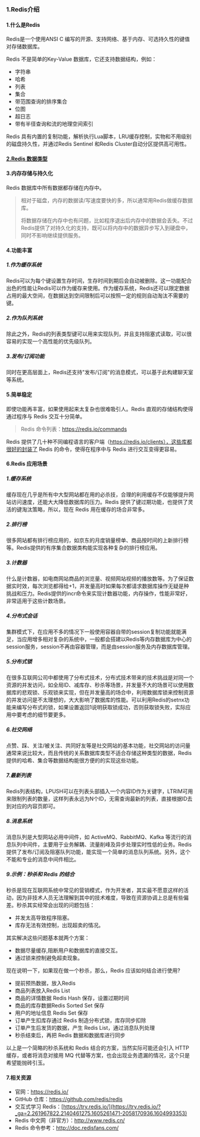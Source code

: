 ### 1.Redis介绍

#### 1.什么是Redis

Redis是一个使用ANSI C 编写的开源、支持网络、基于内存、可选持久性的键值对存储数据库。

Redis 不是简单的Key-Value 数据库，它还支持数据结构，例如：

- 字符串
- 哈希
- 列表
- 集合
- 带范围查询的排序集合
- 位图
- 超日志
- 带有半径查询和流的地理空间索引

Redis 具有内置的复制功能，解析执行Lua脚本，LRU缓存控制，实物和不用级别的磁盘持久性，并通过Redis Sentinel 和Redis Cluster自动分区提供高可用性。

#### [2.Redis 数据类型](https://www.runoob.com/redis/redis-data-types.html)

#### 3.内存存储与持久化

Redis 数据库中所有数据都存储在内存中。

> 相对于磁盘，内存的数据读/写速度要快的多，所以通常用Redis做缓存数据库。
>
> 将数据存储在内存中也有问题，比如程序退出后内存中的数据会丢失。不过Redis提供了对持久化的支持，既可以将内存中的数据异步写入到硬盘中，同时不影响继续提供服务。

#### 4.功能丰富

##### 1.作为缓存系统

Redis可以为每个键设置生存时间，生存时间到期后会自动被删除。这一功能配合出色的性能让Redis可以作为缓存来使用。作为缓存系统，Redis还可以限定数据占用的最大空间，在数据达到空间限制后可以按照一定的规则自动淘汰不需要的键。

##### 2.作为队列系统

除此之外，Redis的列表类型键可以用来实现队列，并且支持阻塞式读取，可以很容易的实现一个高性能的优先级队列。

##### 3.发布/订阅功能

同时在更高层面上，Redis还支持"发布/订阅"的消息模式，可以基于此构建聊天室等系统。

#### 5.简单稳定

即使功能再丰富，如果使用起来太复杂也很难吸引人。Redis 直观的存储结构使得通过程序与 Redis 交互十分简单。

> Redis 命令列表：https://redis.io/commands

Redis 提供了几十种不同编程语言的客户端（https://redis.io/clients），这些库都很好的封装了 Redis 的命令，使得在程序中与 Redis 进行交互变得更容易。

#### 6.Redis 应用场景

##### **1.缓存系统**

缓存现在几乎是所有中大型网站都在用的必杀技，合理的利用缓存不仅能够提升网站访问速度，还能大大降低数据库的压力。Redis 提供了键过期功能，也提供了灵活的键淘汰策略，所以，现在 Redis 用在缓存的场合非常多。

##### **2.排行榜**

很多网站都有排行榜应用的，如京东的月度销量榜单、商品按时间的上新排行榜等。Redis提供的有序集合数据类构能实现各种复杂的排行榜应用。

##### **3.计数器**

什么是计数器，如电商网站商品的浏览量、视频网站视频的播放数等。为了保证数据实时效，每次浏览都得给+1，并发量高时如果每次都请求数据库操作无疑是种挑战和压力。Redis提供的incr命令来实现计数器功能，内存操作，性能非常好，非常适用于这些计数场景。

##### **4.分布式会话**

集群模式下，在应用不多的情况下一般使用容器自带的session复制功能就能满足，当应用增多相对复杂的系统中，一般都会搭建以Redis等内存数据库为中心的session服务，session不再由容器管理，而是由session服务及内存数据库管理。

##### **5.分布式锁**

在很多互联网公司中都使用了分布式技术，分布式技术带来的技术挑战是对同一个资源的并发访问，如全局ID、减库存、秒杀等场景，并发量不大的场景可以使用数据库的悲观锁、乐观锁来实现，但在并发量高的场合中，利用数据库锁来控制资源的并发访问是不太理想的，大大影响了数据库的性能。可以利用Redis的setnx功能来编写分布式的锁，如果设置返回1说明获取锁成功，否则获取锁失败，实际应用中要考虑的细节要更多。

##### **6.社交网络**

点赞、踩、关注/被关注、共同好友等是社交网站的基本功能，社交网站的访问量通常来说比较大，而且传统的关系数据库类型不适合存储这种类型的数据，Redis提供的哈希、集合等数据结构能很方便的的实现这些功能。

##### **7.最新列表**

Redis列表结构，LPUSH可以在列表头部插入一个内容ID作为关键字，LTRIM可用来限制列表的数量，这样列表永远为N个ID，无需查询最新的列表，直接根据ID去到对应的内容页即可。

##### **8.消息系统**

消息队列是大型网站必用中间件，如 ActiveMQ、RabbitMQ、Kafka 等流行的消息队列中间件，主要用于业务解耦、流量削峰及异步处理实时性低的业务。Redis 提供了发布/订阅及阻塞队列功能，能实现一个简单的消息队列系统。另外，这个不能和专业的消息中间件相比。

##### 9.**示例：秒杀和 Redis 的结合**

秒杀是现在互联网系统中常见的营销模式，作为开发者，其实最不愿意这样的活动，因为非技术人员无法理解到其中的技术难度，导致在资源协调上总是有些偏差。秒杀其实经常会出现的问题包括：

- 并发太高导致程序阻塞。
- 库存无法有效控制，出现超卖的情况。

其实解决这些问题基本就两个方案：

- 数据尽量缓存,阻断用户和数据库的直接交互。
- 通过锁来控制避免超卖现象。

现在说明一下，如果现在做一个秒杀，那么，Redis 应该如何结合进行使用?

- 提前预热数据，放入Redis
- 商品列表放入Redis List
- 商品的详情数据 Redis Hash 保存，设置过期时间
- 商品的库存数据Redis Sorted Set 保存
- 用户的地址信息 Redis Set 保存
- 订单产生扣库存通过 Redis 制造分布式锁，库存同步扣除
- 订单产生后发货的数据，产生 Redis List，通过消息队列处理
- 秒杀结束后，再把 Redis 数据和数据库进行同步

以上是一个简略的秒杀系统和 Redis 结合的方案，当然实际可能还会引入 HTTP 缓存，或者将消息对接用 MQ 代替等方案，也会出现业务遗漏的情况，这个只是希望能抛砖引玉。

#### 7.相关资源

- 官网：https://redis.io/
- GitHub 仓库：https://github.com/redis/redis
- 交互式学习 Redis：[https://try.redis.io/](https://try.redis.io/?_ga=2.261967822.2140461275.1605261471-2058170936.1604993353)
- Redis 中文网（非官方）：http://www.redis.cn/
- Redis 命令参考：http://doc.redisfans.com/















#### 

